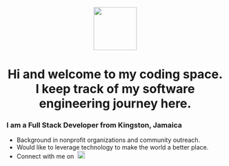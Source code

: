<div id="header" align="center">
  <img src="https://media.giphy.com/media/v1.Y2lkPTc5MGI3NjExNmE4ODRhNTAwOTcxOTU5Njg3NWE2OTdhOTNmNGIyZGJkNzVhYzFiNiZlcD12MV9pbnRlcm5hbF9naWZzX2dpZklkJmN0PXRz/6xpBQeimnN5QKT29oQ/giphy.gif" width="100"/>
</div>


<h1 align="center">Hi and welcome to my coding space. I keep track of my software engineering journey here.</h1>

<h3>I am a Full Stack Developer from Kingston, Jamaica</h3>
<ul>
  <li>Background in nonprofit organizations and community outreach.</li>
  <li>Would like to leverage technology to make the world a better place.</li> 
  <li>Connect with me on&nbsp; <a href="https://www.linkedin.com/in/zaria-chen-shui/"> <img src="https://img.shields.io/badge/LinkedIn-0077B5?style=for-the-badge&logo=linkedin&logoColor=white" height="18" /> </a> </li>

</ul>

<!--
**zariacs/zariacs** is a ✨ _special_ ✨ repository because its `README.md` (this file) appears on your GitHub profile.

Here are some ideas to get you started:

- 🔭 I’m currently working on ...
- 🌱 I’m currently learning ...
- 👯 I’m looking to collaborate on ...
- 🤔 I’m looking for help with ...
- 💬 Ask me about ...
- 📫 How to reach me: ...
- 😄 Pronouns: ...
- ⚡ Fun fact: ...
-->
